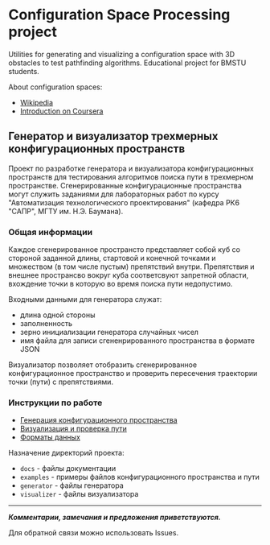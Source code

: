 # Configuration Space Processing project

Utilities for generating and visualizing a configuration space with 3D obstacles to test pathfinding algorithms.
Educational project for BMSTU students.

About configuration spaces:

* [Wikipedia](https://en.wikipedia.org/wiki/C-space)   
* [Introduction on Coursera](https://www.coursera.org/learn/robotics-motion-planning/lecture/0auId/2-1-introduction-to-configuration-space)


## Генератор и визуализатор трехмерных конфигурационных пространств

Проект по разработке генератора и визуализатора конфигурационных пространств для тестирования алгоритмов поиска пути в трехмерном пространстве.
Сгенерированные конфигурационные пространства могут служить заданиями для лабораторных работ по курсу "Автоматизация технологического проектирования" (кафедра РК6 "САПР", МГТУ им. Н.Э. Баумана).


### Общая информации

Каждое сгенерированное пространсто представляет собой куб со стороной заданной длины, стартовой и конечной точками и множеством (в том числе пустым) препятствий внутри.
Препятствия и внешнее пространсво вокруг куба соответсвуют запретной области, вхождение точки в которую во время поиска пути недопустимо.

Входными данными для генератора служат:

* длина одной стороны  
* заполненность
* зерно инициализации генератора случайных чисел
* имя файла для записи сгененрированного пространства в формате JSON

Визуализатор позволяет отобразить сгенерированное конфигурационное пространство и проверить пересечения траектории точки (пути) с препятствиями.


### Инструкции по работе

* [Генерация конфигурационного пространства](docs/generator.md)
* [Визуализация и проверка пути](docs/visualizer.md)
* [Форматы данных](docs/formats.md)

Назначение директорий проекта:

* `docs` - файлы документации
* `examples` - примеры файлов конфигурационного пространства и пути
* `generator` - файлы генератора
* `visualizer` - файлы визуализатора

___

***Комментарии, замечания и предложения приветствуются.***

Для обратной связи можно использовать Issues.
